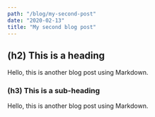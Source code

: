 ```yaml
---
path: "/blog/my-second-post"
date: "2020-02-13"
title: "My second blog post"
---
```


## (h2) This is a heading
Hello, this is another blog post using Markdown.

### (h3) This is a sub-heading
Hello, this is another blog post using Markdown.